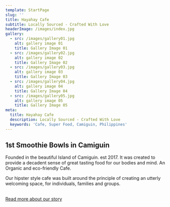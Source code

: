 ```yaml
---
template: StartPage
slug: ''
title: Hayahay Cafe
subtitle: Locally Sourced - Crafted With Love
headerImage: /images/index.jpg
gallery:
  - src: /images/gallery01.jpg
    alt: gallery image 01
    title: Gallery Image 01
  - src: /images/gallery02.jpg
    alt: gallery image 02
    title: Gallery Image 02
  - src: /images/gallery03.jpg
    alt: gallery image 03
    title: Gallery Image 03
  - src: /images/gallery04.jpg
    alt: gallery image 04
    title: Gallery Image 04
  - src: /images/gallery05.jpg
    alt: gallery image 05
    title: Gallery Image 05
meta:
  title: Hayahay Cafe
  description: Locally Sourced - Crafted With Love
  keywords: 'Cafe, Super Food, Camiguin, Philippines'
---
```

## 1st Smoothie Bowls in Camiguin

Founded in the beautiful Island of Camiguin. est 2017. It was created to provide a decadent sense of great tasting food for our bodies and mind. An Organic and eco-friendly Cafe.

Our hipster style cafe was built around the principle of creating an utterly welcoming space, for individuals, families and groups.

<br />
<a class="btn btn-primary" href="/story" data-cy="startPageStoryButton">Read more about our story</a>
